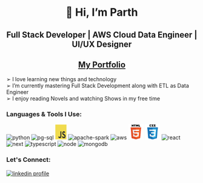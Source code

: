 <h1 align="center">👋 Hi, I’m Parth</h1> 
<h2 align="center">Full Stack Developer <span>|</span> AWS Cloud Data Engineer <span>|</span> UI/UX Designer</h2>
<h2 align="center"><a href="https://parth-sharma.netlify.app/">My Portfolio</a></h2>
   

➢ I love learning new things and technology<br>
➢ I’m currently mastering Full Stack Development along with ETL as Data Engineer<br>
➢ I enjoy reading Novels and watching Shows in my free time<br>
 


<h3>Languages & Tools I Use:</h3>
<p>
   <img src="https://cdn.jsdelivr.net/gh/devicons/devicon/icons/python/python-original.svg" alt="python" width="40" height="40"/>
   <img src="https://cdn.jsdelivr.net/gh/devicons/devicon/icons/postgresql/postgresql-original-wordmark.svg" alt="pg-sql" width="40" height="40"/>
   <img src="https://raw.githubusercontent.com/devicons/devicon/master/icons/javascript/javascript-original.svg" alt="javascript" width="30" height="40"/>
   <img src="https://api.iconify.design/devicon-plain/apachespark-wordmark.svg" alt="apache-spark" width="30" height="40"/>
   <img src="https://cdn.jsdelivr.net/gh/devicons/devicon/icons/amazonwebservices/amazonwebservices-original-wordmark.svg" alt="aws" width="40" height="40"/>
   <img src="https://raw.githubusercontent.com/devicons/devicon/master/icons/html5/html5-original-wordmark.svg" alt="html5" width="40" height="40"/>
   <img src="https://raw.githubusercontent.com/devicons/devicon/master/icons/css3/css3-original-wordmark.svg" alt="css3" width="40" height="40"/>
   <img src="https://cdn.jsdelivr.net/gh/devicons/devicon/icons/react/react-original.svg" alt="react" width="40" height="40"/>
   <img src="https://cdn.jsdelivr.net/gh/devicons/devicon/icons/nextjs/nextjs-original.svg" alt="next" width="40" height="40"/>
   <img src="https://cdn.jsdelivr.net/gh/devicons/devicon/icons/typescript/typescript-original.svg" alt="typescript" width="40" height="40"/>
   <img src="https://cdn.jsdelivr.net/gh/devicons/devicon/icons/nodejs/nodejs-original-wordmark.svg" alt="node" width="40" height="40"/>
   <img src="https://cdn.jsdelivr.net/gh/devicons/devicon/icons/mongodb/mongodb-original-wordmark.svg" alt="mongodb" width="40" height="40"/>
</p>

<h3>Let's Connect:</h3>

<p><a href="https://www.linkedin.com/in/parth-sharma-b3b441150/" target="_blank"><img align="center" src="https://cdn.jsdelivr.net/gh/devicons/devicon/icons/linkedin/linkedin-original.svg" alt="linkedin profile" height="auto" width="30"/></a>
</p>
